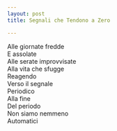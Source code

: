 ```yaml
---
layout: post
title: Segnali che Tendono a Zero

---
```

Alle giornate fredde    
E assolate    
Alle serate improvvisate   
Alla vita che sfugge    
Reagendo    
Verso il segnale  
Periodico  
Alla fine  
Del periodo  
Non siamo nemmeno  
Automatici  
